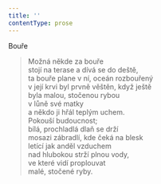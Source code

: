 ```yaml
---
title: ''
contentType: prose
---
```


Bouře

> Možná někde za bouře  
> stojí na terase a dívá se do deště,  
> ta bouře plane v ní, oceán rozbouřený  
> v její krvi byl prvně věštěn, když ještě  
> byla malou, stočenou rybou  
> v lůně své matky  
> a někdo ji hřál teplým uchem.  
> Pokouší budoucnost;  
> bílá, prochladlá dlaň se drží  
> mosazi zábradlí, kde čeká na blesk  
> letící jak anděl vzduchem  
> nad hlubokou strží plnou vody,  
> ve které vidí proplouvat  
> malé, stočené ryby.
